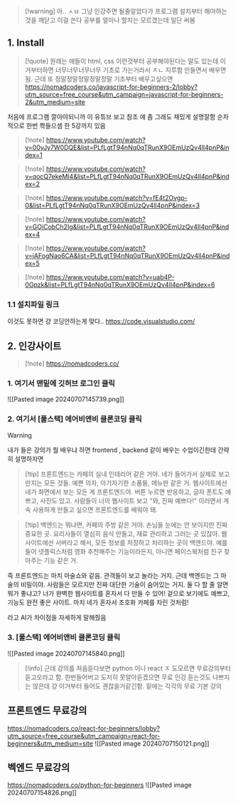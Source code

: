 > [!warning] 아.. ㅅㅂ 그냥 인강주면 될줄알았다가 프로그램 설치부터 해야하는것을 깨닫고 이걸 쓴다 공부를 얼마나 할지는 모르겠는데 일단 써봄


## 1. Install 


> [!quote]
> 원래는 애들이 html, css 이런것부터 공부해야된다는 말도 있는데 이거부터하면 너무너무너무너무 기초로 가는거라서 ㅈㄴ 지루함 만들면서 배우면 됨.  근데 또  정말정말정말정말정말 기초부터 배우고싶으면 
> https://nomadcoders.co/javascript-for-beginners-2/lobby?utm_source=free_course&utm_campaign=javascript-for-beginners-2&utm_medium=site
> 


처음에 프로그램 깔아야되니까 이 유튜브 보고 참조 얘 좀 그래도 재밌게 설명잘함
순차적으로 한번 쫙들으셈 한 5강까지 있음

> [!note] https://www.youtube.com/watch?v=00yJy7W0DQE&list=PLfLgtT94nNq0qTRunX9OEmUzQv4lI4pnP&index=1

> [!note] https://www.youtube.com/watch?v=qocQ7ekeMI4&list=PLfLgtT94nNq0qTRunX9OEmUzQv4lI4pnP&index=2

> [!note] https://www.youtube.com/watch?v=fE4t2Ovgp-0&list=PLfLgtT94nNq0qTRunX9OEmUzQv4lI4pnP&index=3

> [!note] https://www.youtube.com/watch?v=GOiCobCh2Ig&list=PLfLgtT94nNq0qTRunX9OEmUzQv4lI4pnP&index=4

> [!note] https://www.youtube.com/watch?v=jAFogNao6CA&list=PLfLgtT94nNq0qTRunX9OEmUzQv4lI4pnP&index=5

> [!note] https://www.youtube.com/watch?v=uab4P-0Gpzk&list=PLfLgtT94nNq0qTRunX9OEmUzQv4lI4pnP&index=6

### 1.1 설치파일 링크 
이것도 못하면 걍 코딩안하는게 맞다..
https://code.visualstudio.com/



## 2. 인강사이트

> [!note] https://nomadcoders.co/

### 1. 여기서 맨밑에 깃허브 로그인 클릭
![[Pasted image 20240707145739.png]]

### 2. 여기서 [풀스택] 에어비앤비 클론코딩 클릭

> [!warning]
> 내가 들은 강의가 뭘 배우냐 하면 frontend , backend 같이 배우는 수업이긴한데  간략히 설명하자면 

> [!tip] 프론트엔드는 카페의 실내 인테리어 같은 거야. 네가 들어가서 실제로 보고 만지는 모든 것들. 예쁜 의자, 아기자기한 소품들, 메뉴판 같은 거. 웹사이트에선 네가 화면에서 보는 모든 게 프론트엔드야. 버튼 누르면 반응하고, 글자 폰트도 예쁘고, 사진도 있고. 사람들이 너의 웹사이트 보고 "와, 진짜 예쁘다!" 이러면서 계속 사용하게 만들고 싶으면 프론트엔드를 배워야 돼.


> [!tip] 백엔드는 뭐냐면, 카페의 주방 같은 거야. 손님들 눈에는 안 보이지만 진짜 중요한 곳. 요리사들이 열심히 음식 만들고, 재료 관리하고 그러는 곳 있잖아. 웹사이트에선 서버라고 해서, 모든 정보를 저장하고 처리하는 곳이 백엔드야.  예를 들어 넷플릭스처럼 영화 추천해주는 기능이라든지, 아니면 페이스북처럼 친구 찾아주는 기능 같은 거.

즉 프론트엔드는 마치 마술쇼와 같음. 관객들이 보고 놀라는 거지. 근데 백엔드는 그 마술의 비밀이야. 사람들은 모르지만 진짜 대단한 기술이 숨어있는 거지.
둘 다 할 줄 알면 뭐가 좋냐고? 너가 완벽한 웹사이트를 혼자서 다 만들 수 있어! 겉으로 보기에도 예쁘고, 기능도 완전 좋은 사이트. 마치 네가 혼자서 초호화 카페를 차린 것처럼!

 라고 AI가 차이점을 자세하게 말해줬음


### 3. [풀스택] 에어비앤비 클론코딩 클릭
![[Pasted image 20240707145840.png]]



> [!info]
근데 강의를 처음듣다보면 python 이나 react ㅈ 도모르면
무료강의부터 듣고오라고 함. 한번들어버고 도저히 못알아듣겠으면 무료 인강 듣는것도 나쁘지는 않은데 걍 이거부터 들어도 괜찮을거같긴함.  밑에는 각각의 무료 기본 강의


## 프론트엔드 무료강의
https://nomadcoders.co/react-for-beginners/lobby?utm_source=free_course&utm_campaign=react-for-beginners&utm_medium=site
![[Pasted image 20240707150121.png]]

## 벡엔드 무료강의 
https://nomadcoders.co/python-for-beginners
![[Pasted image 20240707154826.png]]

